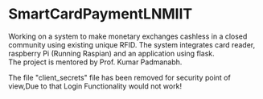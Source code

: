 # SmartCardPaymentLNMIIT

Working on a system to make monetary exchanges cashless in a closed community using existing unique RFID. The system integrates card reader, raspberry Pi (Running Raspian) and an application using flask. 
<br>The project is mentored by  Prof. Kumar Padmanabh.

The file "client_secrets" file has been removed for security point of view,Due to that Login Functionality would not work!  
